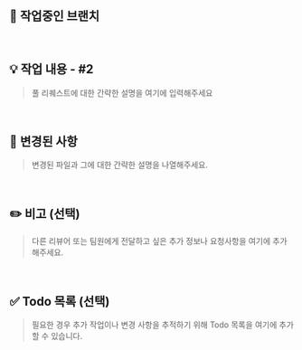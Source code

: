 ## 🎋 작업중인 브랜치 


<br/>

## 💡 작업 내용 - #2 
> 풀 리퀘스트에 대한 간략한 설명을 여기에 입력해주세요



<br/>

## 🔑  변경된 사항 
> 변경된 파일과 그에 대한 간략한 설명을 나열해주세요. 



<br/>

## ✏️  비고 (선택)
> 다른 리뷰어 또는 팀원에게 전달하고 싶은 추가 정보나 요청사항을 여기에 추가해주세요.


<br/>

## ✅  Todo 목록 (선택)
> 필요한 경우 추가 작업이나 변경 사항을 추적하기 위해 Todo 목록을 여기에 추가할 수 있습니다. 
